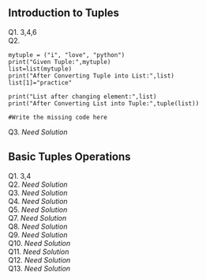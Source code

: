 ## Introduction to Tuples
Q1. 3,4,6
<br>
Q2.
```
mytuple = ("i", "love", "python")
print("Given Tuple:",mytuple)
list=list(mytuple)
print("After Converting Tuple into List:",list)
list[1]="practice"

print("List after changing element:",list)
print("After Converting List into Tuple:",tuple(list))

#Write the missing code here
```
Q3. *Need Solution*<br>
## Basic Tuples Operations
Q1. 3,4
<br>
Q2. *Need Solution*<br>
Q3. *Need Solution*<br>
Q4. *Need Solution*<br>
Q5. *Need Solution*<br>
Q7. *Need Solution*<br>
Q8. *Need Solution*<br>
Q9. *Need Solution*<br>
Q10. *Need Solution*<br>
Q11. *Need Solution*<br>
Q12. *Need Solution*<br>
Q13. *Need Solution*<br>
